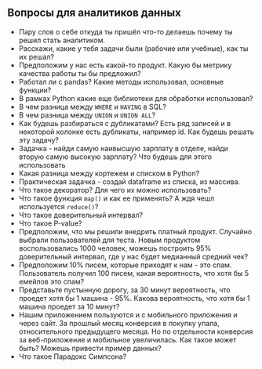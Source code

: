 ## Вопросы для аналитиков данных

* Пару слов о себе откуда ты пришёл что-то делаешь почему ты решил стать аналитиком.
* Расскажи, какие у тебя задачи были (рабочие или учебные), как ты их решал?
* Предположим у нас есть какой-то продукт. Какую бы метрику качества работы ты бы предложил?
* Работал ли с pandas? Какие методы использовал, основные функции?
* В рамках Python какие еще библиотеки для обработки использовал?
* В чем разница между `WHERE` и `HAVING` в SQL?
* В чем разница между `UNION` и `UNION ALL`?
* Как будешь разбираться с дубликатами? Есть ряд записей и в некоторой колонке есть дубликаты, например id. Как будешь решать эту задачу?
* Задачка - найди самую наивысшую зарплату в отделе, найди вторую самую высокую зарплату? Что будешь для этого использовать
* Какая разница между кортежем и списком в Python?
* Практическая задачка - создай dataframe из списка, из массива.
* Что такое декоратор? Для чего их можно использовать?
* Что такое функция `map()` и как ее применять? А ждя чешл используется `reduce()`?
* Что такое доверительный интервал?
* Что такое P-value?
* Предположим, что мы решили внедрить платный продукт. Случайно выбрали пользователей для теста. Новым продуктом воспользовались 1000 человек, можешь построить 95% доверительный интервал, где у нас будет медианный средний чек?
* Предположим 10% писем, которые приходят к нам - это спам. Пользователь получил 100 писем, какая вероятность, что хотя бы 5 емейлов это спам?
* Представьте пустынную дорогу, за 30 минут вероятность, что проедет хотя бы 1 машина - 95%. Какова вероятность, что хотя бы 1 машина проедет за 10 минут?
* Нашим приложением пользуются и с мобильного приложения и через сайт. За прошлый месяц конверсия в покупку упала, относительного предыдущего месяца. Но по отдельности конверсия за веб-приложение и мобильное увеличилась. Как такое может быть? Можешь привести пример данных?
* Что такое Парадокс Симпсона?
